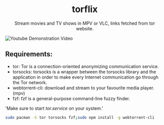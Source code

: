 <h1 align="center">torflix</h1>
<p align="center">Stream movies and TV shows in MPV or VLC, links fetched from tor website.</p>

![Youtube Demonstration Video](https://www.youtube.com/embed/RVDRy-Kc4xA)

## Requirements:
- tor: Tor is a connection-oriented anonymizing communication service.
- torsocks: torsocks is a wrapper between the torsocks library and the application in order to make every Internet communication go through the Tor network.
- webtorrent-cli: download and stream to your favourite media player. (mpv)
- fzf: fzf is a general-purpose command-line fuzzy finder.

'Make sure to start *tor.service* on your system.'

```bash
sudo pacman -S tor torsocks fzf;sudo npm install -g webtorrent-cli
```

